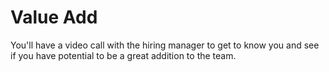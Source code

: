 # Value Add

You'll have a video call with the hiring manager to get to know you and see if you have potential to be a great addition to the team.
